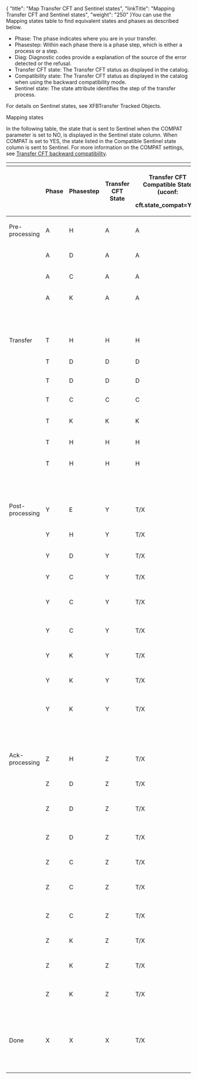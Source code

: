 {
    "title": "Map Transfer CFT and Sentinel states",
    "linkTitle": "Mapping Transfer CFT and Sentinel states",
    "weight": "250"
}You can use the <span class="bold_in_para">Mapping states</span> table to find equivalent states and phases as described below.

-   Phase: The phase indicates where you are in your transfer.
-   Phasestep: Within each phase there is a phase step, which is either a process or a step.
-   Diag: Diagnostic codes provide a explanation of the source of the error detected or the refusal.
-   <span class="mc-variable axway_variables.Component_Short_Name variable">Transfer CFT</span> state: The <span class="mc-variable axway_variables.Component_Short_Name variable">Transfer CFT</span> status as displayed in the catalog.
-   Compatibility state: The <span class="mc-variable axway_variables.Component_Short_Name variable">Transfer CFT</span> status as displayed in the catalog when using the backward compatibility mode.
-   Sentinel state: The state attribute identifies the step of the transfer process.

For details on Sentinel states, see XFBTransfer Tracked Objects.

<span class="autonumber"></span>Mapping states

In the following table, the state that is sent to Sentinel when the COMPAT parameter is set to NO, is displayed in the Sentinel state column. When COMPAT is set to YES, the state listed in the Compatible Sentinel state column is sent to Sentinel. For more information on the COMPAT settings, see [<span class="mc-variable axway_variables.Component_Short_Name variable">Transfer CFT</span> backward compatibility](../../../concepts/phase_and_phasestep/processing_compatability).

<table>
   <th>
      <tr>
<th><p> </p>         </th>
<th><p>Phase</p>         </th>
<th><p>Phasestep</p>         </th>
<th><p>Transfer CFT State</p>         </th>
<th><p>Transfer CFT Compatible State (uconf:</p>
<p>cft.state_compat=Yes)</p>         </th>
<th><p>Diagi</p>         </th>
<th><p>Acked</p>         </th>
<th><p>Sentinel</p>
<p>State</p>         </th>
<th><p>Compatible Sentinel State (uconf:</p>
<p>cft.state_compat=Yes)</p>         </th>
      </tr>
   </thead>
   <tbody>
      <tr>
         <td><p>Pre-processing</p>         </td>
         <td><p>A</p>         </td>
         <td><p>H</p>         </td>
         <td><p>A</p>         </td>
         <td><p>A</p>         </td>
         <td><p>0</p>         </td>
         <td><p> </p>         </td>
         <td><p>PRE_PROC</p>         </td>
         <td><p>AVAILABLE</p>         </td>
      </tr>
      <tr>
         <td><p> </p>         </td>
         <td><p>A</p>         </td>
         <td><p>D</p>         </td>
         <td><p>A</p>         </td>
         <td><p>A</p>         </td>
         <td><p> </p>         </td>
         <td><p> </p>         </td>
         <td><p>PRE_PROC</p>         </td>
         <td><p>TO_EXECUTE</p>         </td>
      </tr>
      <tr>
         <td><p> </p>         </td>
         <td><p>A</p>         </td>
         <td><p>C</p>         </td>
         <td><p>A</p>         </td>
         <td><p>A</p>         </td>
         <td><p> </p>         </td>
         <td><p> </p>         </td>
         <td><p>PRE_PROC</p>         </td>
         <td><p>TO_EXECUTE</p>         </td>
      </tr>
      <tr>
         <td><p> </p>         </td>
         <td><p>A</p>         </td>
         <td><p>K</p>         </td>
         <td><p>A</p>         </td>
         <td><p>A</p>         </td>
         <td><p>121</p>         </td>
         <td><p> </p>         </td>
         <td><p>PRE_PROC_ABORT</p>         </td>
         <td><p>CANCELED</p>         </td>
      </tr>
      <tr>
         <td><p> </p>         </td>
         <td><p> </p>         </td>
         <td><p> </p>         </td>
         <td><p> </p>         </td>
         <td><p> </p>         </td>
         <td><p> </p>         </td>
         <td><p> </p>         </td>
         <td><p> </p>         </td>
         <td><p> </p>         </td>
      </tr>
      <tr>
         <td><p>Transfer</p>         </td>
         <td><p>T</p>         </td>
         <td><p>H</p>         </td>
         <td><p>H</p>         </td>
         <td><p>H</p>         </td>
         <td><p>0</p>         </td>
         <td><p> </p>         </td>
         <td><p>AVAILABLE</p>         </td>
         <td><p>AVAILABLE</p>         </td>
      </tr>
      <tr>
         <td><p> </p>         </td>
         <td><p>T</p>         </td>
         <td><p>D</p>         </td>
         <td><p>D</p>         </td>
         <td><p>D</p>         </td>
         <td><p> </p>         </td>
         <td><p> </p>         </td>
         <td><p>TO_EXECUTE</p>         </td>
         <td><p>TO_EXECUTE</p>         </td>
      </tr>
      <tr>
         <td>          </td>
         <td>T         </td>
         <td>D         </td>
         <td>D         </td>
         <td>D         </td>
         <td>NOT = 0         </td>
         <td>          </td>
         <td>INTERRUPTED         </td>
         <td>INTERRUPTED         </td>
      </tr>
      <tr>
         <td><p> </p>         </td>
         <td><p>T</p>         </td>
         <td><p>C</p>         </td>
         <td><p>C</p>         </td>
         <td><p>C</p>         </td>
         <td><p> </p>         </td>
         <td><p> </p>         </td>
         <td><p>SENDING/RECEIVING</p>         </td>
         <td><p>SENDING/RECEIVING</p>         </td>
      </tr>
      <tr>
         <td><p> </p>         </td>
         <td><p>T</p>         </td>
         <td><p>K</p>         </td>
         <td><p>K</p>         </td>
         <td><p>K</p>         </td>
         <td><p> </p>         </td>
         <td><p> </p>         </td>
         <td><p>CANCELED</p>         </td>
         <td><p>CANCELED</p>         </td>
      </tr>
      <tr>
         <td><p> </p>         </td>
         <td><p>T</p>         </td>
         <td><p>H</p>         </td>
         <td><p>H</p>         </td>
         <td><p>H</p>         </td>
         <td><p>121</p>         </td>
         <td><p> </p>         </td>
         <td><p>SUSPENDED</p>         </td>
         <td><p>SUSPENDED</p>         </td>
      </tr>
      <tr>
         <td><p> </p>         </td>
         <td><p>T</p>         </td>
         <td><p>H</p>         </td>
         <td><p>H</p>         </td>
         <td><p>H</p>         </td>
         <td><p>621</p>         </td>
         <td><p> </p>         </td>
         <td><p>INTERRUPTED</p>         </td>
         <td><p>INTERRUPTED</p>         </td>
      </tr>
      <tr>
         <td><p> </p>         </td>
         <td><p> </p>         </td>
         <td><p> </p>         </td>
         <td><p> </p>         </td>
         <td><p> </p>         </td>
         <td><p> </p>         </td>
         <td><p> </p>         </td>
         <td><p> </p>         </td>
         <td><p> </p>         </td>
      </tr>
      <tr>
         <td><p>Post-processing</p>         </td>
         <td><p>Y</p>         </td>
         <td><p>E</p>         </td>
         <td><p>Y</p>         </td>
         <td><p>T/X</p>         </td>
         <td><p> </p>         </td>
         <td><p> </p>         </td>
         <td><p>POST_PROC</p>         </td>
         <td><p>SENT/RECEIVED</p>         </td>
      </tr>
      <tr>
         <td><p> </p>         </td>
         <td><p>Y</p>         </td>
         <td><p>H</p>         </td>
         <td><p>Y</p>         </td>
         <td><p>T/X</p>         </td>
         <td><p> </p>         </td>
         <td><p> </p>         </td>
         <td><p>POST_PROC</p>         </td>
         <td><p>SENT/RECEIVED</p>         </td>
      </tr>
      <tr>
         <td><p> </p>         </td>
         <td><p>Y</p>         </td>
         <td><p>D</p>         </td>
         <td><p>Y</p>         </td>
         <td><p>T/X</p>         </td>
         <td><p> </p>         </td>
         <td><p> </p>         </td>
         <td><p>POST_PROC</p>         </td>
         <td><p>SENT/RECEIVED</p>         </td>
      </tr>
      <tr>
         <td><p> </p>         </td>
         <td><p>Y</p>         </td>
         <td><p>C</p>         </td>
         <td><p>Y</p>         </td>
         <td><p>T/X</p>         </td>
         <td><p> </p>         </td>
         <td><p> </p>         </td>
         <td><p>POST_PROC</p>         </td>
         <td><p>SENT/RECEIVED</p>         </td>
      </tr>
      <tr>
         <td><p> </p>         </td>
         <td><p>Y</p>         </td>
         <td><p>C</p>         </td>
         <td><p>Y</p>         </td>
         <td><p>T/X</p>         </td>
         <td><p> </p>         </td>
         <td><p>A</p>         </td>
         <td><p>POST_PROC</p>         </td>
         <td><p>ENDED-TO-ACK/ACKED</p>         </td>
      </tr>
      <tr>
         <td><p> </p>         </td>
         <td><p>Y</p>         </td>
         <td><p>C</p>         </td>
         <td><p>Y</p>         </td>
         <td><p>T/X</p>         </td>
         <td><p> </p>         </td>
         <td><p>N</p>         </td>
         <td><p>POST_PROC</p>         </td>
         <td><p>ENDED-TO-NACK/NACKED</p>         </td>
      </tr>
      <tr>
         <td><p> </p>         </td>
         <td><p>Y</p>         </td>
         <td><p>K</p>         </td>
         <td><p>Y</p>         </td>
         <td><p>T/X</p>         </td>
         <td><p> </p>         </td>
         <td><p> </p>         </td>
         <td><p>POST_PROC_ABORT</p>         </td>
         <td><p>SENT/RECEIVED</p>         </td>
      </tr>
      <tr>
         <td><p> </p>         </td>
         <td><p>Y</p>         </td>
         <td><p>K</p>         </td>
         <td><p>Y</p>         </td>
         <td><p>T/X</p>         </td>
         <td><p> </p>         </td>
         <td><p>A</p>         </td>
         <td><p>POST_PROC_ABORT</p>         </td>
         <td><p>ENDED-TO-ACK/ACKED</p>         </td>
      </tr>
      <tr>
         <td><p> </p>         </td>
         <td><p>Y</p>         </td>
         <td><p>K</p>         </td>
         <td><p>Y</p>         </td>
         <td><p>T/X</p>         </td>
         <td><p> </p>         </td>
         <td><p>N</p>         </td>
         <td><p>POST_PROC_ABORT</p>         </td>
         <td><p>ENDED-TO-NACK/NACKED</p>         </td>
      </tr>
      <tr>
         <td><p> </p>         </td>
         <td><p> </p>         </td>
         <td><p> </p>         </td>
         <td><p> </p>         </td>
         <td><p> </p>         </td>
         <td><p> </p>         </td>
         <td><p> </p>         </td>
         <td><p> </p>         </td>
         <td><p> </p>         </td>
      </tr>
      <tr>
         <td><p>Ack-processing</p>         </td>
         <td><p>Z</p>         </td>
         <td><p>H</p>         </td>
         <td><p>Z</p>         </td>
         <td><p>T/X</p>         </td>
         <td><p> </p>         </td>
         <td><p> </p>         </td>
         <td><p>ACK_EXPECTED</p>         </td>
         <td><p>SENT/RECEIVED</p>         </td>
      </tr>
      <tr>
         <td><p> </p>         </td>
         <td><p>Z</p>         </td>
         <td><p>D</p>         </td>
         <td><p>Z</p>         </td>
         <td><p>T/X</p>         </td>
         <td><p> </p>         </td>
         <td><p> </p>         </td>
         <td><p>POST_PROC_ACK</p>         </td>
         <td><p>SENT/RECEIVED</p>         </td>
      </tr>
      <tr>
         <td><p> </p>         </td>
         <td><p>Z</p>         </td>
         <td><p>D</p>         </td>
         <td><p>Z</p>         </td>
         <td><p>T/X</p>         </td>
         <td><p> </p>         </td>
         <td><p>A</p>         </td>
         <td><p>ENDED-TO-ACK/ACKED</p>         </td>
         <td><p>ENDED-TO-ACK/ACKED</p>         </td>
      </tr>
      <tr>
         <td><p> </p>         </td>
         <td><p>Z</p>         </td>
         <td><p>D</p>         </td>
         <td><p>Z</p>         </td>
         <td><p>T/X</p>         </td>
         <td><p> </p>         </td>
         <td><p>N</p>         </td>
         <td><p>ENDED-TO-NACK/NACKED</p>         </td>
         <td><p>ENDED-TO-NACK/NACKED</p>         </td>
      </tr>
      <tr>
         <td><p> </p>         </td>
         <td><p>Z</p>         </td>
         <td><p>C</p>         </td>
         <td><p>Z</p>         </td>
         <td><p>T/X</p>         </td>
         <td><p> </p>         </td>
         <td><p> </p>         </td>
         <td><p>POST_PROC_ACK</p>         </td>
         <td><p>SENT/RECEIVED</p>         </td>
      </tr>
      <tr>
         <td><p> </p>         </td>
         <td><p>Z</p>         </td>
         <td><p>C</p>         </td>
         <td><p>Z</p>         </td>
         <td><p>T/X</p>         </td>
         <td><p> </p>         </td>
         <td><p>A</p>         </td>
         <td><p>POST_PROC_ACK</p>         </td>
         <td><p>ENDED-TO-ACK/ACKED</p>         </td>
      </tr>
      <tr>
         <td><p> </p>         </td>
         <td><p>Z</p>         </td>
         <td><p>C</p>         </td>
         <td><p>Z</p>         </td>
         <td><p>T/X</p>         </td>
         <td><p> </p>         </td>
         <td><p>N</p>         </td>
         <td><p>POST_PROC_ACK</p>         </td>
         <td><p>ENDED-TO-NACK/NACKED</p>         </td>
      </tr>
      <tr>
         <td><p> </p>         </td>
         <td><p>Z</p>         </td>
         <td><p>K</p>         </td>
         <td><p>Z</p>         </td>
         <td><p>T/X</p>         </td>
         <td><p> </p>         </td>
         <td><p> </p>         </td>
         <td><p>POST_PROC_ACK_ABORT</p>         </td>
         <td><p>SENT/RECEIVED</p>         </td>
      </tr>
      <tr>
         <td><p> </p>         </td>
         <td><p>Z</p>         </td>
         <td><p>K</p>         </td>
         <td><p>Z</p>         </td>
         <td><p>T/X</p>         </td>
         <td><p> </p>         </td>
         <td><p>A</p>         </td>
         <td><p>POST_PROC_ACK_ABORT</p>         </td>
         <td><p>ENDED-TO-ACK/ACKED</p>         </td>
      </tr>
      <tr>
         <td><p> </p>         </td>
         <td><p>Z</p>         </td>
         <td><p>K</p>         </td>
         <td><p>Z</p>         </td>
         <td><p>T/X</p>         </td>
         <td><p> </p>         </td>
         <td><p>N</p>         </td>
         <td><p>POST_PROC_ACK_ABORT</p>         </td>
         <td><p>ENDED-TO-NACK/NACKED</p>         </td>
      </tr>
      <tr>
         <td><p> </p>         </td>
         <td><p> </p>         </td>
         <td><p> </p>         </td>
         <td><p> </p>         </td>
         <td><p> </p>         </td>
         <td><p> </p>         </td>
         <td><p> </p>         </td>
         <td><p> </p>         </td>
         <td><p> </p>         </td>
      </tr>
      <tr>
         <td><p>Done</p>         </td>
         <td><p>X</p>         </td>
         <td><p>X</p>         </td>
         <td><p>X</p>         </td>
         <td><p>T/X</p>         </td>
         <td><p> </p>         </td>
         <td><p> </p>         </td>
         <td><p>COMPLETED</p>         </td>
         <td><p>CONSUMED</p>         </td>
      </tr>
      <tr>
         <td><p> </p>         </td>
         <td><p> </p>         </td>
         <td><p> </p>         </td>
         <td><p> </p>         </td>
         <td><p> </p>         </td>
         <td><p> </p>         </td>
         <td><p> </p>         </td>
         <td><p> </p>         </td>
         <td><p> </p>         </td>
      </tr>
   </tbody>
</table>
